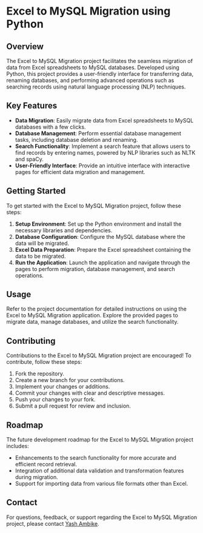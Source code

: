 # Excel to MySQL Migration using Python

## Overview

The Excel to MySQL Migration project facilitates the seamless migration of data from Excel spreadsheets to MySQL databases. Developed using Python, this project provides a user-friendly interface for transferring data, renaming databases, and performing advanced operations such as searching records using natural language processing (NLP) techniques.

## Key Features

- **Data Migration**: Easily migrate data from Excel spreadsheets to MySQL databases with a few clicks.
- **Database Management**: Perform essential database management tasks, including database deletion and renaming.
- **Search Functionality**: Implement a search feature that allows users to find records by entering names, powered by NLP libraries such as NLTK and spaCy.
- **User-Friendly Interface**: Provide an intuitive interface with interactive pages for efficient data migration and management.

## Getting Started

To get started with the Excel to MySQL Migration project, follow these steps:

1. **Setup Environment**: Set up the Python environment and install the necessary libraries and dependencies.
2. **Database Configuration**: Configure the MySQL database where the data will be migrated.
3. **Excel Data Preparation**: Prepare the Excel spreadsheet containing the data to be migrated.
4. **Run the Application**: Launch the application and navigate through the pages to perform migration, database management, and search operations.

## Usage

Refer to the project documentation for detailed instructions on using the Excel to MySQL Migration application. Explore the provided pages to migrate data, manage databases, and utilize the search functionality.

## Contributing

Contributions to the Excel to MySQL Migration project are encouraged! To contribute, follow these steps:

1. Fork the repository.
2. Create a new branch for your contributions.
3. Implement your changes or additions.
4. Commit your changes with clear and descriptive messages.
5. Push your changes to your fork.
6. Submit a pull request for review and inclusion.

## Roadmap

The future development roadmap for the Excel to MySQL Migration project includes:

- Enhancements to the search functionality for more accurate and efficient record retrieval.
- Integration of additional data validation and transformation features during migration.
- Support for importing data from various file formats other than Excel.


## Contact

For questions, feedback, or support regarding the Excel to MySQL Migration project, please contact [Yash Ambike](mailto:yashambike7@gmail.com).

